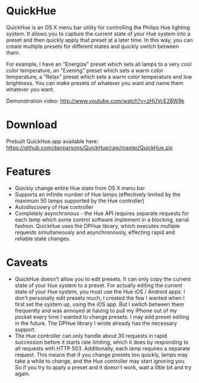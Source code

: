 QuickHue
========

QuickHue is an OS X menu bar utility for controlling the Philips Hue lighting system. It allows you to capture the current state of your Hue system into a preset and then quickly apply that preset at a later time. In this way, you can create multiple presets for different states and quickly switch between them.

For example, I have an "Energize" preset which sets all lamps to a very cool color temperature, an "Evening" preset which sets a warm color temperature, a "Relax" preset which sets a warm color temperature and low brightness. You can make presets of whatever you want and name them whatever you want.

Demonstration video: http://www.youtube.com/watch?v=zHUVcE28W9k

Download
========
Prebuilt QuickHue.app available here:
https://github.com/danparsons/QuickHue/raw/master/QuickHue.zip

Features
========
* Quickly change entire Hue state from OS X menu bar
* Supports an infinite number of Hue lamps (effectively limited by the maximum 50 lamps supported by the Hue controller)
* Autodiscovery of Hue controller
* Completely asynchronous - the Hue API requires separate requests for each lamp which some control software implement in a blocking, serial fashion. QuickHue uses the DPHue library, which executes multiple requests simultaneously and asynchronously, effecting rapid and reliable state changes.

Caveats
=======
* QuickHue doesn't allow you to edit presets. It can only copy the current state of your Hue system to a preset. For actually editing the current state of your Hue system, you must use the Hue iOS / Android apps. I don't personally edit presets much; I created the few I wanted when I first set the system up, using the iOS app. But I switch between them frequently and was annoyed at having to pull my iPhone out of my pocket every time I wanted to change presets. I may add preset editing in the future. The DPHue library I wrote already has the necessary support.
* The Hue controller can only handle about 30 requests in rapid succession before it starts rate limiting, which it does by responding to all requests with HTTP 503. Additionally, each lamp requires a separate request. This means that if you change presets too quickly, lamps may take a while to change, and the Hue controller may start ignoring you. So if you try to apply a preset and it doesn't work, wait a little bit and try again.
